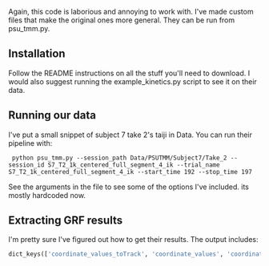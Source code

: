 Again, this code is laborious and annoying to work with. I've made custom files that make the original ones more general. They can be run from psu_tmm.py.

## Installation

Follow the README instructions on all the stuff you'll need to download. I would also suggest running the example_kinetics.py script to see it on their data.

## Running our data

I've put a small snippet of subject 7 take 2's taiji in Data. You can run their pipeline with:

```
 python psu_tmm.py --session_path Data/PSUTMM/Subject7/Take_2 --session_id S7_T2_1k_centered_full_segment_4_ik --trial_name S7_T2_1k_centered_full_segment_4_ik --start_time 192 --stop_time 197
```

See the arguments in the file to see some of the options I've included. its mostly hardcoded now.

## Extracting GRF results

I'm pretty sure I've figured out how to get their results. The output includes:

```python
dict_keys(['coordinate_values_toTrack', 'coordinate_values', 'coordinate_speeds_toTrack', 'coordinate_speeds', 'coordinate_accelerations_toTrack', 'coordinate_accelerations', 'torques', 'torques_BWht', 'powers', 'GRF', 'GRF_BW', 'GRM', 'GRM_BWht', 'COP', 'freeM', 'coordinates', 'coordinates_power', 'rotationalCoordinates', 'GRF_labels', 'GRM_labels', 'COP_labels', 'time', 'muscles', 'passive_limit_torques', 'muscle_driven_joints', 'limit_torques_joints', 'KAM', 'KAM_BWht', 'KAM_labels', 'MCF', 'MCF_BW', 'MCF_labels', 'iter', 'muscle_activations', 'muscle_forces', 'passive_muscle_torques'])
```